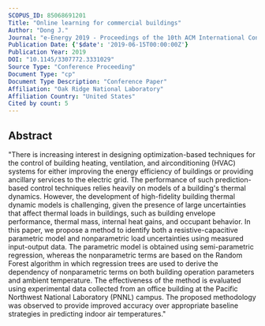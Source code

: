 ```yaml
---
SCOPUS_ID: 85068691201
Title: "Online learning for commercial buildings"
Author: "Dong J."
Journal: "e-Energy 2019 - Proceedings of the 10th ACM International Conference on Future Energy Systems"
Publication Date: {'$date': '2019-06-15T00:00:00Z'}
Publication Year: 2019
DOI: "10.1145/3307772.3331029"
Source Type: "Conference Proceeding"
Document Type: "cp"
Document Type Description: "Conference Paper"
Affiliation: "Oak Ridge National Laboratory"
Affiliation Country: "United States"
Cited by count: 5
---
```


## Abstract
"There is increasing interest in designing optimization-based techniques for the control of building heating, ventilation, and airconditioning (HVAC) systems for either improving the energy efficiency of buildings or providing ancillary services to the electric grid. The performance of such prediction-based control techniques relies heavily on models of a building's thermal dynamics. However, the development of high-fidelity building thermal dynamic models is challenging, given the presence of large uncertainties that affect thermal loads in buildings, such as building envelope performance, thermal mass, internal heat gains, and occupant behavior. In this paper, we propose a method to identify both a resistive-capacitive parametric model and nonparametric load uncertainties using measured input-output data. The parametric model is obtained using semi-parametric regression, whereas the nonparametric terms are based on the Random Forest algorithm in which regression trees are used to derive the dependency of nonparametric terms on both building operation parameters and ambient temperature. The effectiveness of the method is evaluated using experimental data collected from an office building at the Pacific Northwest National Laboratory (PNNL) campus. The proposed methodology was observed to provide improved accuracy over appropriate baseline strategies in predicting indoor air temperatures."
